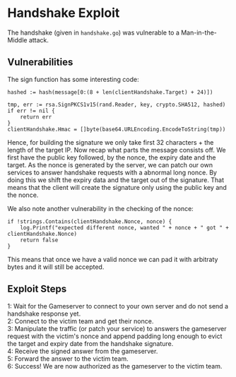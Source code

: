 # Handshake Exploit
The handshake (given in `handshake.go`) was vulnerable to a Man-in-the-Middle attack.

## Vulnerabilities 
The sign function has some interesting code:
```golang
hashed := hash(message[0:(8 + len(clientHandshake.Target) + 24)])

tmp, err := rsa.SignPKCS1v15(rand.Reader, key, crypto.SHA512, hashed)
if err != nil {
	return err
}
clientHandshake.Hmac = []byte(base64.URLEncoding.EncodeToString(tmp))
```
Hence, for building the signature we only take first 32 characters + the length of the target IP.
Now recap what parts the message consists off. We first have the public key followed, by the nonce,
the expiry date and the target. As the nonce is generated by the server, we can patch our own
services to answer handshake requests with a abnormal long nonce. By doing this we shift the expiry
data and the target out of the signature. That means that the client will create the signature
only using the public key and the nonce.

We also note another vulnerability in the checking of the nonce:
```golang
if !strings.Contains(clientHandshake.Nonce, nonce) {
	log.Printf("expected different nonce, wanted " + nonce + " got " + clientHandshake.Nonce)
	return false
}
```
This means that once we have a valid nonce we can pad it with arbitraty bytes and it will still 
be accepted.

## Exploit Steps
1: Wait for the Gameserver to connect to your own server and do not send a handshake response yet.  
2: Connect to the victim team and get their nonce.  
3: Manipulate the traffic (or patch your service) to answers the gameserver request 
   with the victim's nonce and append padding long enough 
   to evict the target and expiry date from the handshake signature.  
4: Receive the signed answer from the gameserver.  
5: Forward the answer to the victim team.  
6: Success! We are now authorized as the gameserver to the victim team.  

